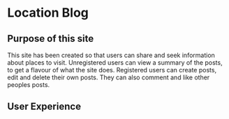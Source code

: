 # Location Blog

## Purpose of this site

This site has been created so that users can share and seek information about places to visit.  Unregistered users can view a summary of the posts, to get a flavour of what the site does.  Registered users can create posts, edit and delete their own posts.  They can also comment and like other peoples posts.

## User Experience

